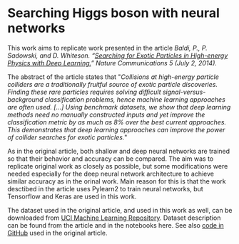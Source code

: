 # Searching Higgs boson with neural networks

This work aims to replicate work presented in the article *Baldi, P., P. Sadowski, and D. Whiteson. “[Searching for Exotic Particles in High-energy Physics with Deep Learning.](https://arxiv.org/pdf/1402.4735.pdf)” Nature Communications 5 (July 2, 2014).* 

The abstract of the article states that "*Collisions at high-energy particle colliders are a traditionally fruitful source of exotic particle discoveries. Finding these rare particles requires solving difficult signal-versus-background classification problems, hence machine learning approaches are often used. [...] Using benchmark datasets, we show that deep learning methods need no manually constructed inputs and yet improve the classification metric by as much as 8% over the best current approaches. This demonstrates that deep learning approaches can improve the power of collider searches for exotic particles.*"

As in the original article, both shallow and deep neural networks are trained so that their behavior and accuracy can be compared. The aim was to replicate original work as closely as possible, but some modifications were needed especially for the deep neural network architecture to achieve similar accuracy as in the orinal work. Main reason for this is that the work desctibed in the article uses Pylearn2 to train neural networks, but Tensorflow and Keras are used in this work.

The dataset used in the original article, and used in this work as well, can be downloaded from [UCI Machine Learning Repository](https://archive.ics.uci.edu/ml/datasets/HIGGS). Dataset description can be found from the article and in the notebooks here. See also [code in GitHub](https://github.com/uci-igb/higgs-susy) used in the original article.
